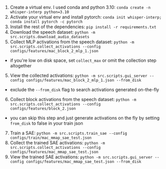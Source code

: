 1. Create a virtual env. I used conda and python 3.10: `conda create -n whisper-interp python=3.10`
2. Activate your virtual env and install pytorch: `conda init whisper-interp; conda install pytorch -c pytorch`
2. Install the rest of the dependencies: `pip install -r requirements.txt`
3. Download the speech dataset: `python -m src.scripts.download_audio_datasets`
4. Collect MLP activations from the speech dataset: `python -m src.scripts.collect_activations --config configs/features/mac_block_2_mlp_1.json`
- if you're low on disk space, set `collect_max` or omit the collection step altogether
5. View the collected activations: `python -m src.scripts.gui_server --config configs/features/mac_block_2_mlp_1.json --from_disk`
- exclude the `--from_disk` flag to search activations generated on-the-fly
6. Collect block activations from the speech dataset: `python -m src.scripts.collect_activations --config configs/features/block_2.json`
- you can skip this step and just generate activations on the fly by setting `from_disk` to false in your train json
7. Train a SAE: `python -m src.scripts.train_sae --config configs/train/mac_mmap_sae_test.json`
8. Collect the trained SAE activations: `python -m src.scripts.collect_activations --config configs/features/mac_mmap_sae_test.json` 
9. View the trained SAE activations: `python -m src.scripts.gui_server --config configs/features/mac_mmap_sae_test.json --from_disk`